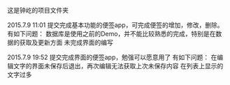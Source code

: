这是钟屹的项目文件夹

2015.7.9 11:01
提交完成基本功能的便签app，可完成便签的增加，修改，删除。
有如下问题：
	数据库是使用之前的Demo，并不能比较熟悉的完成，特别是在数据的获取及更新方面
	未完成界面的编写

2015.7.9 19:52
提交完成界面的便签app，勉强可以愿意用了
有如下问题：
	在编辑文字的界面未保存后退出，再次编辑无法获取上次未保存内容
	在列表上显示的文字过多
	